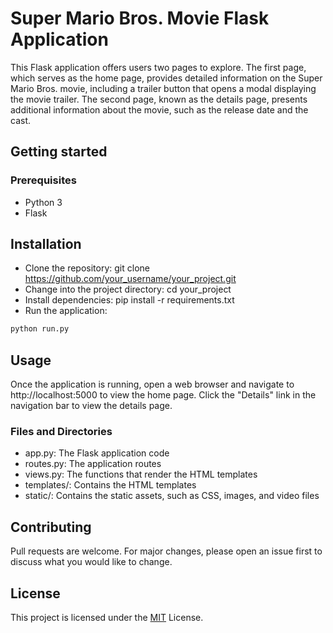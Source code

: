 # Super Mario Bros. Movie Flask Application
This Flask application offers users two pages to explore. The first page, which serves as the home page, provides detailed information on the Super Mario Bros. movie, including a trailer button that opens a modal displaying the movie trailer. The second page, known as the details page, presents additional information about the movie, such as the release date and the cast.

## Getting started
### Prerequisites
- Python 3
- Flask
## Installation
- Clone the repository: git clone https://github.com/your_username/your_project.git
- Change into the project directory: cd your_project
- Install dependencies: pip install -r requirements.txt
- Run the application: 
```python
python run.py
```
## Usage
Once the application is running, open a web browser and navigate to http://localhost:5000 to view the home page. Click the "Details" link in the navigation bar to view the details page.

### Files and Directories
- app.py: The Flask application code
- routes.py: The application routes
- views.py: The functions that render the HTML templates
- templates/: Contains the HTML templates
- static/: Contains the static assets, such as CSS, images, and video files
## Contributing
Pull requests are welcome. For major changes, please open an issue first to discuss what you would like to change.

## License
This project is licensed under the [MIT]() License.
